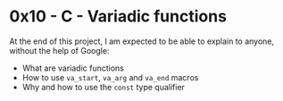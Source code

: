 # 0x10 - C - Variadic functions

At the end of this project, I am expected to be able to explain to anyone, without the help of Google:
* What are variadic functions
* How to use `va_start`, `va_arg` and `va_end` macros
* Why and how to use the `const` type qualifier
